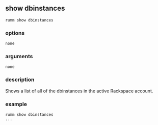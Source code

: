 ## show dbinstances

```
rumm show dbinstances
```

### options

```
none
```

### arguments

```
none
```

### description
Shows a list of all of the dbinstances in the active Rackspace account. 

### example

```
rumm show dbinstances
...
```